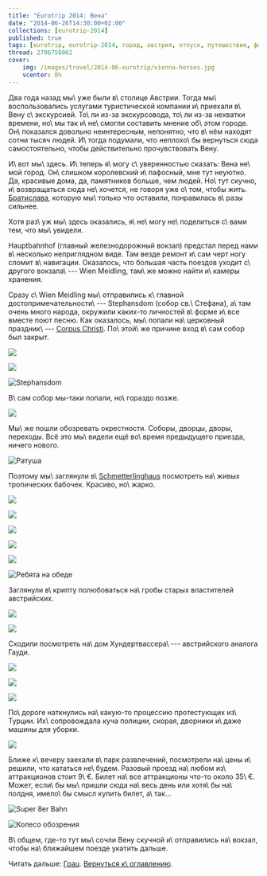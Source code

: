 ```yaml
---
title: "Eurotrip 2014: Вена"
date: "2014-06-26T14:30:00+02:00"
collections: [eurotrip-2014]
published: true
tags: [eurotrip, eurotrip-2014, город, австрия, отпуск, путешествие, фотки]
thread: 2796758062
cover:
    img: /images/travel/2014-06-eurotrip/vienna-horses.jpg
    vcenter: 0%
---
```


Два года назад мы\ уже были в\ столице Австрии. Тогда мы\ воспользовались услугами туристической компании и\ приехали
в\ Вену с\ экскурсией. То\ ли из-за экскурсовода, то\ ли из-за нехватки времени, но\ мы так и\ не\ смогли
составить мнение об\ этом городе. Он\ показался довольно неинтересным, непонятно, что в\ нём находят сотни тысяч людей. 
И\ тогда подумали, что неплохо\ бы вернуться сюда самостоятельно, чтобы действительно прочувствовать Вену.

<!--more-->

И\ вот мы\ здесь. И\ теперь я\ могу с\ уверенностью сказать: Вена не\ мой город. Он\ слишком королевский и\ пафосный, 
мне тут неуютно. Да, красивые дома, да, памятников больше, чем людей. Но\ тут скучно, и\ возвращаться сюда не\ хочется, 
не говоря уже о\ том, чтобы жить. [Братислава][bratislava], которую мы\ только что оставили, понравилась в\ разы 
сильнее.

Хотя раз\ уж мы\ здесь оказались, я\ не\ могу не\ поделиться с\ вами тем, что мы\ увидели.

Hauptbahnhof (главный железнодорожный вокзал) предстал перед нами в\ несколько неприглядном виде. Там везде ремонт 
и\ сам черт ногу сломит в\ навигации. Оказалось, что большая часть поездов уходит с\ другого вокзала\ --- Wien Meidling, 
там\ же можно найти и\ камеры хранения.

Сразу с\ Wien Meidling мы\ отправились к\ главной достопримечательности\ --- Stephansdom (собор св.\ Стефана), а\ там 
очень много народа, окружили каких-то личностей в\ форме и\ все вместе поют песню. Как оказалось, мы\ попали
на\ церковный праздник\ --- [Corpus Christi][corpus]. По\ этой\ же причине вход в\ сам собор был закрыт. 

![](/images/travel/2014-06-eurotrip/vienna-corpus-christi-1.jpg)

![](/images/travel/2014-06-eurotrip/vienna-corpus-christi-2.jpg)

![Stephansdom](/images/travel/2014-06-eurotrip/vienna-stephansdom.jpg "Stephansdom")

В\ сам собор мы-таки попали, но\ гораздо позже.

![](/images/travel/2014-06-eurotrip/vienna-candles.jpg)

Мы\ же пошли обозревать окрестности. Соборы, дворцы, дворы, переходы. Всё это мы\ видели ещё во\ время предыдущего 
приезда, ничего нового. 

![Ратуша](/images/travel/2014-06-eurotrip/vienna-town-hall.jpg "Ратуша")

Поэтому мы\ заглянули в\ [Schmetterlinghaus] посмотреть на\ живых тропических бабочек. Красиво, но\ жарко.

![](/images/travel/2014-06-eurotrip/vienna-schmetterlinghaus-1.jpg)

![](/images/travel/2014-06-eurotrip/vienna-schmetterlinghaus-2.jpg)

![](/images/travel/2014-06-eurotrip/vienna-schmetterlinghaus-3.jpg)

![](/images/travel/2014-06-eurotrip/vienna-schmetterlinghaus-4.jpg)

![](/images/travel/2014-06-eurotrip/vienna-schmetterlinghaus-5.jpg)

![Ребята на обеде](/images/travel/2014-06-eurotrip/vienna-schmetterlinghaus-6.jpg "Ребята на обеде")

Заглянули в\ крипту полюбоваться на\ гробы старых властителей австрийских.

![](/images/travel/2014-06-eurotrip/vienna-crypt-1.jpg)

![](/images/travel/2014-06-eurotrip/vienna-crypt-2.jpg)

Сходили посмотреть на\ дом Хундертвассера\ --- австрийского аналога Гауди.

![](/images/travel/2014-06-eurotrip/vienna-hundertwasser-1.jpg)

![](/images/travel/2014-06-eurotrip/vienna-hundertwasser-2.jpg)

![](/images/travel/2014-06-eurotrip/vienna-hundertwasser-3.jpg)

По\ дороге наткнулись на\ какую-то процессию протестующих из\ Турции. Их\ сопровождала куча полиции, скорая,
дворники и\ даже машины для уборки.

![](/images/travel/2014-06-eurotrip/vienna-protests.jpg)

Ближе к\ вечеру заехали в\ парк развлечений, посмотрели на\ цены и\ решили, что кататься не\ будем. Разовый проезд 
на\ любом из\ аттракционов стоит 9\ €. Билет на\ все аттракционы что-то около 35\ €. Может, если\ бы мы\ пришли
сюда на\ весь день или хотя\ бы на\ полдня, имело\ бы смысл купить билет, а\ так...

![Super 8er Bahn](/images/travel/2014-06-eurotrip/vienna-super-8.jpg)

![Колесо обозрения](/images/travel/2014-06-eurotrip/vienna-wheel.jpg)

В\ общем, где-то тут мы\ сочли Вену скучной и\ отправились на\ вокзал, чтобы на\ ближайшем поезде укатить дальше.

Читать дальше: [Грац](/post/eurotrip-2014-graz/). [Вернуться к\ оглавлению](/post/eurotrip-2014/).

[bratislava]: /post/eurotrip-2014-bratislava/
[corpus]: http://ru.wikipedia.org/wiki/%D0%9F%D1%80%D0%B0%D0%B7%D0%B4%D0%BD%D0%B8%D0%BA_%D0%A2%D0%B5%D0%BB%D0%B0_%D0%B8_%D0%9A%D1%80%D0%BE%D0%B2%D0%B8_%D0%A5%D1%80%D0%B8%D1%81%D1%82%D0%BE%D0%B2%D1%8B%D1%85
[Schmetterlinghaus]: http://www.schmetterlinghaus.at/
